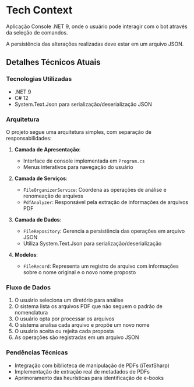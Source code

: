 # Tech Context

Aplicação Console .NET 9, onde o usuário pode interagir com o bot através da seleção de comandos.

A persistência das alterações realizadas deve estar em um arquivo JSON.

## Detalhes Técnicos Atuais

### Tecnologias Utilizadas

- .NET 9
- C# 12
- System.Text.Json para serialização/deserialização JSON

### Arquitetura

O projeto segue uma arquitetura simples, com separação de responsabilidades:

1. **Camada de Apresentação**:
   - Interface de console implementada em `Program.cs`
   - Menus interativos para navegação do usuário

2. **Camada de Serviços**:
   - `FileOrganizerService`: Coordena as operações de análise e renomeação de arquivos
   - `PdfAnalyzer`: Responsável pela extração de informações de arquivos PDF

3. **Camada de Dados**:
   - `FileRepository`: Gerencia a persistência das operações em arquivo JSON
   - Utiliza System.Text.Json para serialização/deserialização

4. **Modelos**:
   - `FileRecord`: Representa um registro de arquivo com informações sobre o nome original e o novo nome proposto

### Fluxo de Dados

1. O usuário seleciona um diretório para análise
2. O sistema lista os arquivos PDF que não seguem o padrão de nomenclatura
3. O usuário opta por processar os arquivos
4. O sistema analisa cada arquivo e propõe um novo nome
5. O usuário aceita ou rejeita cada proposta
6. As operações são registradas em um arquivo JSON

### Pendências Técnicas

- Integração com biblioteca de manipulação de PDFs (iTextSharp)
- Implementação de extração real de metadados de PDFs
- Aprimoramento das heurísticas para identificação de e-books
